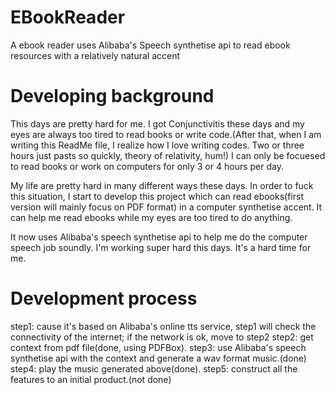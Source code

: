 # EBookReader
A ebook reader uses Alibaba's Speech synthetise api to read ebook resources with a relatively natural accent

# Developing background
This days are pretty hard for me. I got Conjunctivitis these days and my eyes are always too tired to read books or write code.(After that, when I am writing this ReadMe file, I realize how I love writing codes. Two or three hours just pasts so quickly, theory of relativity, hum!) I can only be focuesed to read books or work on computers for only  3 or 4 hours per day.

My life are pretty hard in many different ways these days.
In order to fuck this situation, I start to develop this project which can read ebooks(first version will mainly focus on PDF format) in a computer synthetise accent. It can help me read ebooks while my eyes are too tired to do anything.

It now uses Alibaba's speech synthetise api to help me do the computer speech job soundly.
I'm working super hard this days. It's a hard time for me.

# Development process
step1: cause it's based on Alibaba's online tts service, step1 will check the connectivity of the internet; if the network is ok, move to step2
step2: get context from pdf file(done, using PDFBox).
step3: use Alibaba's speech synthetise api with the context and generate a wav format music.(done)
step4: play the music generated above(done).
step5: construct all the features to an initial product.(not done)
